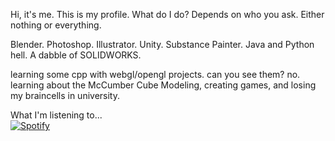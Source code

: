Hi, it's me. This is my profile. 
What do I do? Depends on who you ask. Either nothing or everything.

Blender. Photoshop. Illustrator. Unity. Substance Painter. Java and Python hell. A dabble of SOLIDWORKS.

learning some cpp with webgl/opengl projects. 
can you see them? no.
learning about the McCumber Cube
Modeling, creating games, and losing my braincells in university.

What I'm listening to...
&nbsp; <br> [![Spotify](https://novatorem.enigmafusion1.vercel.app/api/spotify)](https://open.spotify.com/user/yusafwalayat)

[//]: <> (The `&nbsp;` is to have Aphelion take up more space)

